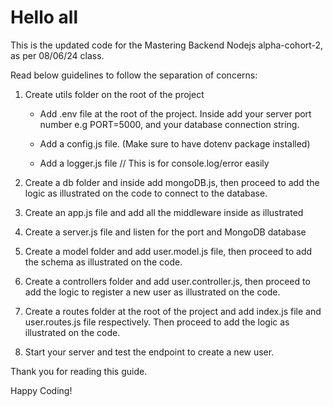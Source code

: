 # Hello all

This is the updated code for the Mastering Backend Nodejs alpha-cohort-2, as per 08/06/24 class.

Read below guidelines to follow the separation of concerns:

1. Create utils folder on the root of the project

   - Add .env file at the root of the project. Inside add your server port number e.g PORT=5000, and your database connection string.

   - Add a config.js file. (Make sure to have dotenv package installed)
   - Add a logger.js file // This is for console.log/error easily

2. Create a db folder and inside add mongoDB.js, then proceed to add the logic as illustrated on the code to connect to the database.

3. Create an app.js file and add all the middleware inside as illustrated

4. Create a server.js file and listen for the port and MongoDB database

5. Create a model folder and add user.model.js file, then proceed to add the schema as illustrated on the code.

6. Create a controllers folder and add user.controller.js, then proceed to add the logic to register a new user as illustrated on the code.

7. Create a routes folder at the root of the project and add index.js file and user.routes.js file respectively. Then proceed to add the logic as illustrated on the code.

8. Start your server and test the endpoint to create a new user.

Thank you for reading this guide.

Happy Coding!
